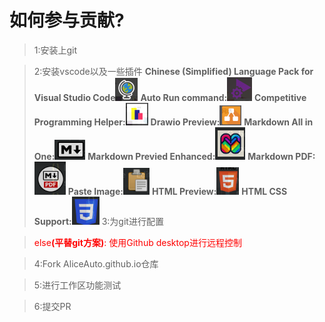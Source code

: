# 如何参与贡献?

> 1:安装上git

> 2:安装vscode以及一些插件
> **Chinese (Simplified) Language Pack for Visual Studio Code**![alt text](image-2.png)
**Auto Run command:**![alt text](image.png)
**Competitive Programming Helper:**![alt text](image-1.png)
**Drawio Preview:**![alt text](image-3.png)
**Markdown All in One:**![alt text](image-4.png)
**Markdown Previed Enhanced:**![alt text](image-5.png)
**Markdown PDF:**![alt text](image-6.png)
**Paste Image:**![alt text](image-7.png)
**HTML Preview:**![alt text](image-8.png)
**HTML CSS Support:**![alt text](image-9.png)
> 3:为git进行配置
 
><div style="color:red"> else<strong>(平替git方案)</strong>: 使用Github desktop进行远程控制</div>

> 4:Fork AliceAuto.github.io仓库

> 5:进行工作区功能测试

> 6:提交PR